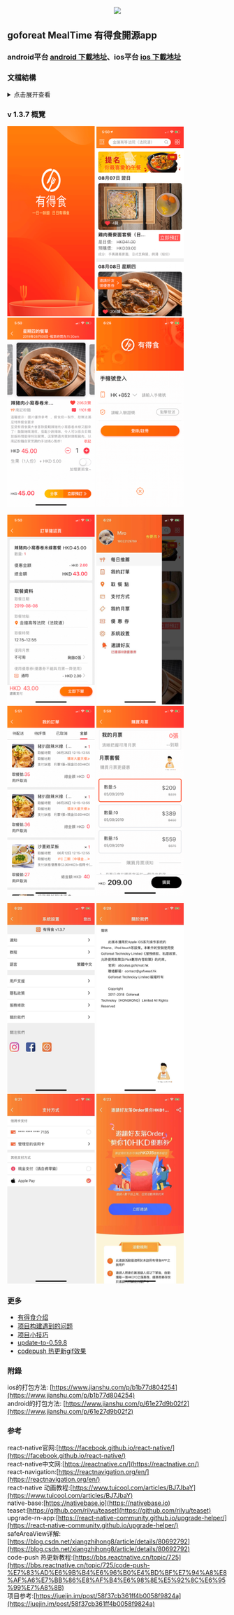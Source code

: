 <p align="center">
  <img width="100" src="./display/goforeat.png">
</p>

## goforeat MealTime 有得食開源app

### android平台 [android 下載地址](https://play.google.com/store/apps/details?id=com.goforeat_app)、ios平台 [ios 下載地址](https://itunes.apple.com/cn/app/goforeat/id1343559475?mt=8)

### 文檔結構
<details>
<summary>点击展开查看</summary>
<pre><code>
app  
├── actions                                                     actions
│   └── index.js                                                需要處理的actions別名
├── animations                                                  lottie動畫庫
├── api                                                         請求方法
├── asset                                                       圖標
├── cache                                                       cache
│   └── appStorage.js                                           app中的緩存
├── components                                                  組件
│   ├── AdvertiseView.js                                        廣告頁
│   ├── BlankPage.js                                            空白頁提示
│   ├── BottomIntroduce.js                                      底部介紹
│   ├── CommonBottomBtn.js                                      底部確認按鈕
│   ├── CommonComment.js                                        評論組件
│   ├── CommonFlatList.js                                       公用flatlist
│   ├── CommonHeader.js                                         app公用navbar
│   ├── CommonItem.js                                           app公用列表item
│   ├── CommonModal.js                                          app公用modal
│   ├── CustomDrawer.js                                         抽屜組件
│   ├── CustomizeContainer.js                                   公用的處理iPhone適配組件
│   ├── CustomLoading.js                                        指示器組件
│   ├── Divider.js                                              間隔組件
│   ├── ErrorPage.js                                            錯誤頁組件
│   ├── Guider.js                                               導航組件
│   ├── ImageGellery.js                                         圖片瀏覽
│   ├── ListFooter.js                                           列表上拉顯示狀態組件
│   ├── Loading.js                                              整屏加載組件
│   ├── LoadingModal.js                                         加載modal
│   ├── OnlineBuyingModel.js                                    線上支付彈出組件(信用卡,apple pay)
│   ├── PannelBottom.js                                         從底部劃出組件
│   ├── PlacePickerModel.js                                     選擇地區modal
│   ├── PreviewPlaceImg.js                                      預覽選擇地區
│   ├── ShareComponent.js                                       分享朋友圈或者WhatsApp
│   ├── ShimmerPlaceholder.js                                   加載佔位符
│   ├── SliderEntry.js                                          首屏滾動圖片組件
│   ├── SlideUpPanel.js                                         向上滾動組件
│   ├── Swiper.js                                               圖片輪播組件
│   ├── Tabbar.js                                               自定義tabbar
│   ├── UnScalingText.js                                        不允許系統放大字體Text
│   ├── VersionController.js                                    codepush更新控制
│   └── WarningTips.js                                          首頁公告組件
├── hoc                                                         高階組件
│   └── CommonHOC.js                                            公共高階組件
├── language                                                    語言
│   ├── en.js                                                   英文
│   ├── i18n.js                                                 轉換(繁)英文
│   └── zh.js                                                   繁體中文
├── reducers                                                    reducers
│   └── appReducer.js                                           app中的reducers
├── store                                                       store
│   └── index.js                                                store的配置
├── styles                                                      app中的樣式
│   ├── common.style.js                                         公用樣式
│   ├── confirmorder.style.js                                   確認訂單樣式
│   ├── content.style.js                                        內容頁樣式
│   ├── coupon.style.js                                         優惠券樣式
│   ├── creditcard.style.js                                     信用卡樣式
│   ├── fooddetails.style.js                                    菜單詳情頁樣式
│   ├── index.style.js                                          輪播樣式
│   ├── login.style.js                                          登錄頁樣式
│   ├── mainview.style.js                                       mainview樣式
│   ├── managecreditcard.style.js                               管理信用卡樣式
│   ├── myorder.style.js                                        我的訂單樣式
│   ├── paysetting.style.js                                     支付方式樣式
│   ├── purchasemonthticket.style.js                            購買月票樣式
│   ├── SliderEntry.style.js                                    輪播樣式
│   └── userinfo.style.js                                       用戶詳情樣式
├── utils                                                       工具
│   ├── animations.js                                           動畫庫
│   ├── BackAndroidHandler.js                                   安卓返回處理
│   ├── CodePushUtils.js                                        codepush熱更新
│   ├── Colors.js                                               顏色
│   ├── DeviceInfo.js                                           手機詳細信息
│   ├── FormatCardInfo.js                                       格式化卡片
│   ├── global_params.js                                        全局配置參數
│   ├── JSONUtils.js                                            json處理工具
│   ├── LinkingUtils.js                                         打電話工具
│   ├── NavigationService.js                                    自定義路由跳轉
│   ├── TextUtils.js                                            字體
│   ├── ToastUtil.js                                            toast工具
│   └── ViewStatus.js                                           頁面狀態
├── views                                                       頁面
│   ├── ConfirmOrderView.js                                     確認訂單頁面
│   ├── ContentView.js                                          內容頁
│   ├── CouponView.js                                           優惠券頁面
│   ├── CreditCardView.js                                       信用卡頁面
│   ├── FeedbackView.js                                         反饋頁
│   ├── FoodDetailsView.js                                      菜品詳情頁面
│   ├── FoodListView.js                                         餐單預告頁面
│   ├── ManageCreditCardView.js                                 管理信用卡頁面
│   ├── MyOrderView.js                                          我的訂單頁
│   ├── PaySettingView.js                                       支付方式頁面
│   ├── PickPlaceView.js                                        瀏覽選擇地區頁面
│   ├── PurchaseMonthTicket.js                                  購買月票頁面
│   ├── StatementView.js                                        app里宣傳頁面
│   ├── UserHelperView.js                                       用戶支援頁面
│   └── UserInfoView.js                                         用戶詳情頁
├── CustomLoginView.js                                          登錄頁
├── DashBoardView.js                                            DashboardView(用于获取路由ref实例)
├── MainView.js                                                 MainView(整個app的路由配置)
├── MandatoryUpdateView.js                                      熱更新下載進度頁
├── permission.js                                               登录权限配置
└── SettingView.js                                              系統設置頁
</code></pre>
</details>

### v 1.3.7 概覽
 <p align="left">
  <img src="./display/launch_screen.png" width="200">
  <img src="./display/v1.3.7_1.png" width="200">
  <img src="./display/v1.3.7_2.png" width="200">
  <img src="./display/v1.3.7_3.png" width="200">
</p>
<p align="left">
  <img src="./display/v1.3.7_4.png" width="200">
  <img src="./display/v1.3.7_5.jpg" width="200">
  <img src="./display/v1.3.7_6.png" width="200">
  <img src="./display/v1.3.7_7.png" width="200">
</p>
<p align="left">
  <img src="./display/v1.3.7_8.jpg" width="200">
  <img src="./display/v1.3.7_9.jpg" width="200">
  <img src="./display/v1.3.7_10.jpg" width="200">
  <img src="./display/v1.3.7_11.jpg" width="200">
</p>

### 更多
- [有得食介绍](https://github.com/syun0216/goforeat/tree/master/more/有得食介绍.md)
- [项目构建遇到的问题](https://github.com/syun0216/goforeat/tree/master/more/项目构建遇到的问题.md)
- [项目小技巧](https://github.com/syun0216/goforeat/tree/master/more/项目小技巧.md)
- [update-to-0.59.8](https://github.com/syun0216/goforeat/tree/master/more/update-to-0.59.8.md)
- [codepush 热更新gif效果](https://github.com/syun0216/goforeat/tree/master/display/codepush.gif)

### 附錄
ios的打包方法:
[https://www.jianshu.com/p/b1b77d804254](https://www.jianshu.com/p/b1b77d804254) <br>
android的打包方法:
[https://www.jianshu.com/p/61e27d9b02f2](https://www.jianshu.com/p/61e27d9b02f2)


### 参考

react-native官网:[https://facebook.github.io/react-native/](https://facebook.github.io/react-native/)    
react-native中文网:[https://reactnative.cn/](https://reactnative.cn/)  
react-navigation:[https://reactnavigation.org/en/](https://reactnavigation.org/en/)  
react-native 动画教程:[https://www.tuicool.com/articles/BJ7JbaY](https://www.tuicool.com/articles/BJ7JbaY)  
native-base:[https://nativebase.io](https://nativebase.io)  
teaset:[https://github.com/rilyu/teaset](https://github.com/rilyu/teaset)  
upgrade-rn-app:[https://react-native-community.github.io/upgrade-helper/](https://react-native-community.github.io/upgrade-helper/)  
safeAreaView详解:[https://blog.csdn.net/xiangzhihong8/article/details/80692792](https://blog.csdn.net/xiangzhihong8/article/details/80692792)  
code-push 热更新教程:[https://bbs.reactnative.cn/topic/725](https://bbs.reactnative.cn/topic/725/code-push-%E7%83%AD%E6%9B%B4%E6%96%B0%E4%BD%BF%E7%94%A8%E8%AF%A6%E7%BB%86%E8%AF%B4%E6%98%8E%E5%92%8C%E6%95%99%E7%A8%8B)  
项目参考:[https://juejin.im/post/58f37cb361ff4b0058f9824a](https://juejin.im/post/58f37cb361ff4b0058f9824a)  
